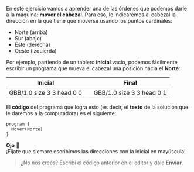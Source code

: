 En este ejercicio vamos a aprender una de las órdenes que podemos darle a la máquina: **mover el cabezal**. Para eso, le indicaremos al cabezal la dirección en la que tiene que moverse usando los puntos cardinales:

* Norte (arriba)
* Sur (abajo)
* Este (derecha)
* Oeste (izquierda)


Por ejemplo, partiendo de un tablero **inicial** vacío, podemos fácilmente escribir un programa que mueva el cabezal una posición hacia el **Norte**:

<table class= "table" style="width:100%">
  <thead>
  <tr>
    <th style="text-align: center">Inicial</th>
    <th style="text-align: center"></th> 
    <th style="text-align: center">Final</th>
  </tr>
  </thead>
  <tbody>
  <tr>
    <td style="text-align: center">  
      <gs-board>
        GBB/1.0
        size 3 3
        head 0 0
      </gs-board>
    </td>
    <td style="text-align: center"><i class="fa fa-arrow-right"></i></td> 
    <td style="text-align: center">
      <gs-board>
        GBB/1.0
        size 3 3
        head 0 1
      </gs-board>
    </td>
  </tr>
  <tbody>
</table>

El **código** del programa que logra esto (es decir, el **texto** de la solución que le daremos a la computadora) es el siguiente:

```gobstones
program {
  Mover(Norte)
}
```

**Ojo** :eyes:  
¡Fijate que siempre escribimos las direcciones con la inicial en mayúscula!

> ¿No nos creés? Escribí el código anterior en el editor y dale **Enviar**.